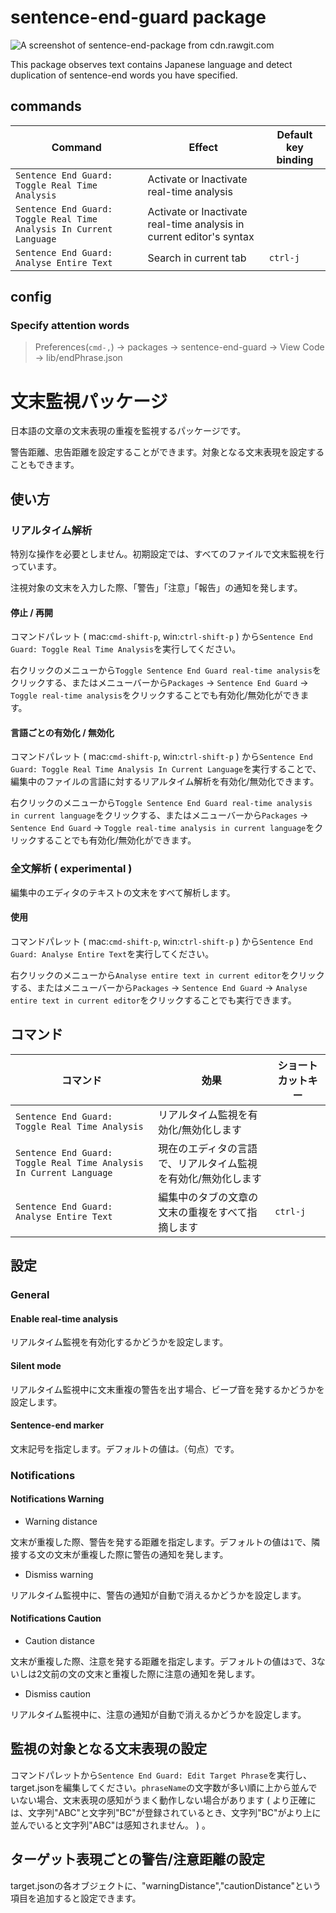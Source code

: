# sentence-end-guard package

![A screenshot of sentence-end-package from cdn.rawgit.com](https://cdn.rawgit.com/Nitro-xN/sentence-end-guard/3406276c/image.png)

This package observes text contains Japanese language and detect duplication of sentence-end words you have specified.

## commands
| Command | Effect | Default key binding |
|---------|--------|------|
| `Sentence End Guard: Toggle Real Time Analysis` | Activate or Inactivate real-time analysis ||
| `Sentence End Guard: Toggle Real Time Analysis In Current Language ` | Activate or Inactivate real-time analysis in current editor's syntax ||
| `Sentence End Guard: Analyse Entire Text` | Search in current tab | `ctrl-j` |

## config
### Specify attention words

> Preferences(`cmd-,`) -> packages -> sentence-end-guard -> View Code -> lib/endPhrase.json

# 文末監視パッケージ

日本語の文章の文末表現の重複を監視するパッケージです。

警告距離、忠告距離を設定することができます。対象となる文末表現を設定することもできます。

## 使い方
### リアルタイム解析
特別な操作を必要としません。初期設定では、すべてのファイルで文末監視を行っています。

注視対象の文末を入力した際、「警告」「注意」「報告」の通知を発します。
#### 停止 / 再開
コマンドパレット ( mac:`cmd-shift-p`, win:`ctrl-shift-p` ) から`Sentence End Guard: Toggle Real Time Analysis`を実行してください。

右クリックのメニューから`Toggle Sentence End Guard real-time analysis`をクリックする、またはメニューバーから`Packages` -> `Sentence End Guard` -> `Toggle real-time analysis`をクリックすることでも有効化/無効化ができます。
#### 言語ごとの有効化 / 無効化
コマンドパレット ( mac:`cmd-shift-p`, win:`ctrl-shift-p` ) から`Sentence End Guard: Toggle Real Time Analysis In Current Language`を実行することで、編集中のファイルの言語に対するリアルタイム解析を有効化/無効化できます。

右クリックのメニューから`Toggle Sentence End Guard real-time analysis in current language`をクリックする、またはメニューバーから`Packages` -> `Sentence End Guard` -> `Toggle real-time analysis in current language`をクリックすることでも有効化/無効化ができます。
### 全文解析 ( experimental )
編集中のエディタのテキストの文末をすべて解析します。

#### 使用
コマンドパレット ( mac:`cmd-shift-p`, win:`ctrl-shift-p` ) から`Sentence End Guard: Analyse Entire Text`を実行してください。

右クリックのメニューから`Analyse entire text in current editor`をクリックする、またはメニューバーから`Packages` -> `Sentence End Guard` -> `Analyse entire text in current editor`をクリックすることでも実行できます。

## コマンド

| コマンド | 効果 | ショートカットキー |
|---------|--------|---------------|
| `Sentence End Guard: Toggle Real Time Analysis` | リアルタイム監視を有効化/無効化します ||
| `Sentence End Guard: Toggle Real Time Analysis In Current Language ` | 現在のエディタの言語で、リアルタイム監視を有効化/無効化します ||
| `Sentence End Guard: Analyse Entire Text` | 編集中のタブの文章の文末の重複をすべて指摘します | `ctrl-j` |

## 設定
### General
#### Enable real-time analysis
リアルタイム監視を有効化するかどうかを設定します。
#### Silent mode
リアルタイム監視中に文末重複の警告を出す場合、ビープ音を発するかどうかを設定します。
#### Sentence-end marker
文末記号を指定します。デフォルトの値は`。`（句点）です。
### Notifications
#### Notifications Warning
- Warning distance

文末が重複した際、警告を発する距離を指定します。デフォルトの値は`1`で、隣接する文の文末が重複した際に警告の通知を発します。
- Dismiss warning

リアルタイム監視中に、警告の通知が自動で消えるかどうかを設定します。
#### Notifications Caution
- Caution distance

文末が重複した際、注意を発する距離を指定します。デフォルトの値は`3`で、3ないしは2文前の文の文末と重複した際に注意の通知を発します。
- Dismiss caution

リアルタイム監視中に、注意の通知が自動で消えるかどうかを設定します。

## 監視の対象となる文末表現の設定

コマンドパレットから`Sentence End Guard: Edit Target Phrase`を実行し、target.jsonを編集してください。`phraseName`の文字数が多い順に上から並んでいない場合、文末表現の感知がうまく動作しない場合があります ( より正確には、文字列"ABC"と文字列"BC"が登録されているとき、文字列"BC"がより上に並んでいると文字列"ABC"は感知されません。 ) 。

## ターゲット表現ごとの警告/注意距離の設定

target.jsonの各オブジェクトに、"warningDistance","cautionDistance"という項目を追加すると設定できます。
